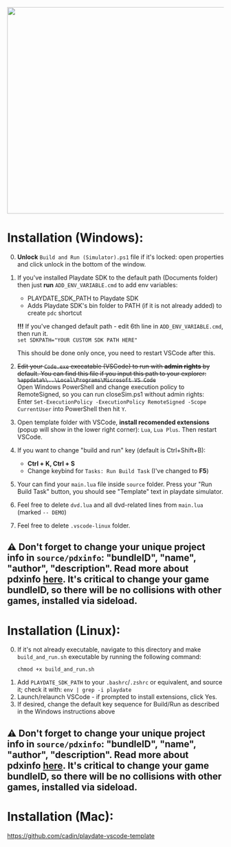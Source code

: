 <img src="https://media.giphy.com/media/QhNgpDotBASjWj7asJ/giphy.gif" width="800" height="480" />

# Installation (Windows):  
0. **Unlock** `Build and Run (Simulator).ps1` file if it's locked: open properties and click unlock in the bottom of the window.
0. If you've installed Playdate SDK to the default path (Documents folder) then just **run** `ADD_ENV_VARIABLE.cmd` to add env variables:  
    * PLAYDATE_SDK_PATH to Playdate SDK
    * Adds Playdate SDK's bin folder to PATH (if it is not already added) to create `pdc` shortcut  

    **!!!** If you've changed default path - edit 6th line in `ADD_ENV_VARIABLE.cmd`, then run it.  
    `set SDKPATH="YOUR CUSTOM SDK PATH HERE"`
    
    This should be done only once, you need to restart VSCode after this.  
0. ~~Edit your `Code.exe` execatable (VSCode) to run with **admin rights** by default. You can find this file if you input this path to your explorer: `%appdata%\..\Local\Programs\Microsoft VS Code`~~  
    Open Windows PowerShell and change execution policy to RemoteSigned, so you can run closeSim.ps1 without admin rights:  
    Enter `Set-ExecutionPolicy -ExecutionPolicy RemoteSigned -Scope CurrentUser` into PowerShell then hit `Y`.
0. Open template folder with VSCode, **install recomended extensions** (popup will show in the lower right corner): `Lua`, `Lua Plus`. Then restart VSCode.  
0. If you want to change "build and run" key (default is Ctrl+Shift+B):  
    * **Ctrl + K, Ctrl + S**  
    * Change keybind for `Tasks: Run Build Task` (I've changed to **F5**)  
0. Your can find your `main.lua` file inside `source` folder. Press your "Run Build Task" button, you should see "Template" text in playdate simulator.  
0. Feel free to delete `dvd.lua` and all dvd-related lines from `main.lua` (marked `-- DEMO`)
0. Feel free to delete `.vscode-linux` folder.

## ⚠️ Don't forget to change your unique project info in `source/pdxinfo`: "bundleID", "name", "author", "description". Read more about pdxinfo [here](https://sdk.play.date/Inside%20Playdate.html#pdxinfo). It's critical to change your game bundleID, so there will be no collisions with other games, installed via sideload.  
  
# Installation (Linux):
0. If it's not already executable, navigate to this directory and make `build_and_run.sh` executable by running the following command:
    ```
    chmod +x build_and_run.sh
    ```
0. Add `PLAYDATE_SDK_PATH` to your `.bashrc`/`.zshrc` or equivalent, and source it; check it with: `env | grep -i playdate`
0. Launch/relaunch VSCode - if prompted to install extensions, click Yes.
0. If desired, change the default key sequence for Build/Run as described in the Windows instructions above

## ⚠️ Don't forget to change your unique project info in `source/pdxinfo`: "bundleID", "name", "author", "description". Read more about pdxinfo [here](https://sdk.play.date/Inside%20Playdate.html#pdxinfo). It's critical to change your game bundleID, so there will be no collisions with other games, installed via sideload.

# Installation (Mac):
https://github.com/cadin/playdate-vscode-template

